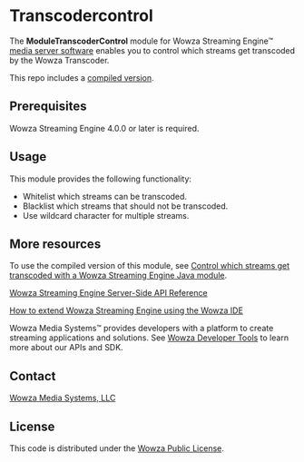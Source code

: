 # Transcodercontrol
The **ModuleTranscoderControl** module for Wowza Streaming Engine™ [media server software](https://www.wowza.com/products/streaming-engine) enables you to control which streams get transcoded by the Wowza Transcoder.

This repo includes a [compiled version](/lib/wse-plugin-transcodercontrol.jar).

## Prerequisites
Wowza Streaming Engine 4.0.0 or later is required.

## Usage
This module provides the following functionality:

* Whitelist which streams can be transcoded.
* Blacklist which streams that should not be transcoded.
* Use wildcard character for multiple streams.

## More resources
To use the compiled version of this module, see [Control which streams get transcoded with a Wowza Streaming Engine Java module](https://www.wowza.com/docs/how-to-control-which-streams-get-transcoded-moduletranscodercontrol).

[Wowza Streaming Engine Server-Side API Reference](https://www.wowza.com/resources/serverapi/)

[How to extend Wowza Streaming Engine using the Wowza IDE](https://www.wowza.com/docs/how-to-extend-wowza-streaming-engine-using-the-wowza-ide)

Wowza Media Systems™ provides developers with a platform to create streaming applications and solutions. See [Wowza Developer Tools](https://www.wowza.com/developer) to learn more about our APIs and SDK.

## Contact
[Wowza Media Systems, LLC](https://www.wowza.com/contact)

## License
This code is distributed under the [Wowza Public License](https://github.com/WowzaMediaSystems/wse-plugin-transcodercontrol/blob/master/LICENSE.txt).
